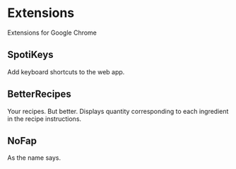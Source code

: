 # Extensions
Extensions for Google Chrome

## SpotiKeys
Add keyboard shortcuts to the web app.

## BetterRecipes
Your recipes. But better. Displays quantity corresponding to each ingredient in the recipe instructions.

## NoFap
As the name says.